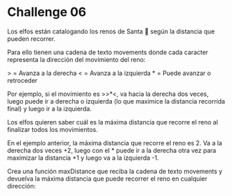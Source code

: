 # Challenge 06 

Los elfos están catalogando los renos de Santa 🦌 según la distancia que pueden recorrer.

Para ello tienen una cadena de texto movements donde cada caracter representa la dirección del movimiento del reno:

\> = Avanza a la derecha
< = Avanza a la izquierda
\* = Puede avanzar o retroceder

Por ejemplo, si el movimiento es >>*<, va hacia la derecha dos veces, luego puede ir a derecha o izquierda 
(lo que maximice la distancia recorrida final) y luego ir a la izquierda.

Los elfos quieren saber cuál es la máxima distancia que recorre el reno al finalizar todos los movimientos.

En el ejemplo anterior, la máxima distancia que recorre el reno es 2. 
Va a la derecha dos veces +2, luego con el * puede ir a la derecha 
otra vez para maximizar la distancia +1 y luego va a la izquierda -1.

Crea una función maxDistance que reciba la cadena de texto movements y devuelva 
la máxima distancia que puede recorrer el reno en cualquier dirección:
